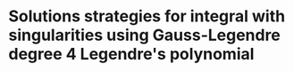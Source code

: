 # Solutions strategies for integral with singularities using Gauss-Legendre degree 4 Legendre's polynomial
